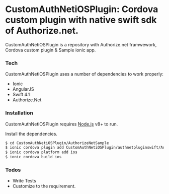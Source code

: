# CustomAuthNetiOSPlugin: Cordova custom plugin with native swift sdk of Authorize.net.

CustomAuthNetiOSPlugin is a repository with Authorize.net framwework, Cordova custom plugin & Sample ionic app.

### Tech

CustomAuthNetiOSPlugin uses a number of dependencies to work properly:

* Ionic
* AngularJS
* Swift 4.1
* Authorize.Net

### Installation

CustomAuthNetiOSPlugin requires [Node.js](https://nodejs.org/) v8+ to run.

Install the dependencies.

```sh
$ cd CustomAuthNetiOSPlugin/AuthorizeNetSample
$ ionic cordova plugin add CustomAuthNetiOSPlugin/authnetpluginswift/AuthNetSwift
$ ionic cordova platform add ios
$ ionic cordova build ios
```

### Todos

- Write Tests
- Customize to the requirement.
